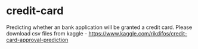 # credit-card
Predicting whether an bank application will be granted a credit card.
Please download csv files from kaggle - https://www.kaggle.com/rikdifos/credit-card-approval-prediction

